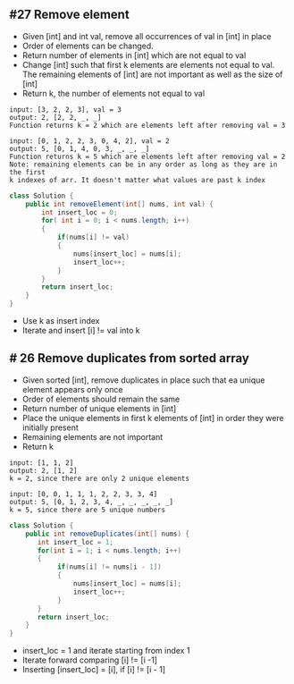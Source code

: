 ## #27 Remove element
- Given [int] and int val, remove all occurrences of val in [int] in place
- Order of elements can be changed.
- Return number of elements in [int] which are not equal to val
- Change [int] such that first k elements are elements not equal to val. The remaining elements 
of [int] are not important as well as the size of [int]
- Return k, the number of elements not equal to val

```
input: [3, 2, 2, 3], val = 3
output: 2, [2, 2, _, _]
Function returns k = 2 which are elements left after removing val = 3
```
```
input: [0, 1, 2, 2, 3, 0, 4, 2], val = 2
output: 5, [0, 1, 4, 0, 3, _, _, _]
Function returns k = 5 which are elements left after removing val = 2
Note: remaining elements can be in any order as long as they are in the first
k indexes of arr. It doesn't matter what values are past k index
```
```java
class Solution {
    public int removeElement(int[] nums, int val) {
        int insert_loc = 0;
        for( int i = 0; i < nums.length; i++)        
        {
            if(nums[i] != val)
            {
                nums[insert_loc] = nums[i];
                insert_loc++;
            }
        }
        return insert_loc;
    }
}
```
- Use k as insert index
- Iterate and insert [i] != val into k

## # 26 Remove duplicates from sorted array
- Given sorted [int], remove duplicates in place such that ea unique element appears only once
- Order of elements should remain the same
- Return number of unique elements in [int]
- Place the unique elements in first k elements of [int] in order they were initially present
- Remaining elements are not important
- Return k

```
input: [1, 1, 2]
output: 2, [1, 2]
k = 2, since there are only 2 unique elements
```
```
input: [0, 0, 1, 1, 1, 2, 2, 3, 3, 4]
output: 5, [0, 1, 2, 3, 4, _, _, _, _, _]
k = 5, since there are 5 unique numbers
```
```java
class Solution {
    public int removeDuplicates(int[] nums) {
       int insert_loc = 1;
       for(int i = 1; i < nums.length; i++) 
       {
            if(nums[i] != nums[i - 1])
            {
                nums[insert_loc] = nums[i];
                insert_loc++;
            }
       }
       return insert_loc;
    }
}
```
- insert_loc = 1 and iterate starting from index 1
- Iterate forward comparing [i] != [i -1]
- Inserting [insert_loc] = [i], if [i] != [i - 1]